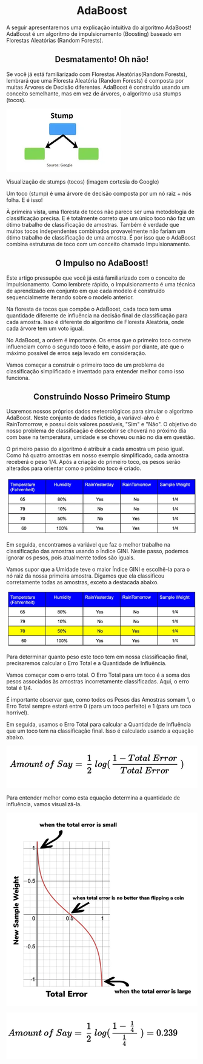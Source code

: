 <h1 align="center">AdaBoost</h1>
<p>A seguir apresentaremos uma explicação intuitiva do algoritmo AdaBoost! AdaBoost é um algoritmo de impulsionamento (Boosting) baseado em Florestas Aleatórias (Random Forests).</p>
<h2 align="center">Desmatamento! Oh não!</h2>
<p>Se você já está familiarizado com Florestas Aleatórias(Random Forests), lembrará que uma Floresta Aleatória (Random Forests) é composta por muitas Árvores de Decisão diferentes. AdaBoost é construído usando um conceito semelhante, mas em vez de árvores, o algoritmo usa stumps (tocos).</p>
<img src="stumps.webp">
<p>Visualização de stumps (tocos) (imagem cortesia do Google)</p>
<p>Um toco (stump) é uma árvore de decisão composta por um nó raiz + nós folha. E é isso!</p>
<p>À primeira vista, uma floresta de tocos não parece ser uma metodologia de classificação precisa. E é totalmente correto que um único toco não faz um ótimo trabalho de classificação de amostras. Também é verdade que muitos tocos independentes combinados provavelmente não fariam um ótimo trabalho de classificação de uma amostra. É por isso que o AdaBoost combina estruturas de toco com um conceito chamado Impulsionamento.</p>
<h2 align="center">O Impulso no AdaBoost!</h2>
<p>Este artigo pressupõe que você já está familiarizado com o conceito de Impulsionamento. Como lembrete rápido, o Impulsionamento é uma técnica de aprendizado em conjunto em que cada modelo é construído sequencialmente iterando sobre o modelo anterior.</p>
<p>Na floresta de tocos que compõe o AdaBoost, cada toco tem uma quantidade diferente de influência na decisão final de classificação para cada amostra. Isso é diferente do algoritmo de Floresta Aleatória, onde cada árvore tem um voto igual.</p>
<p>No AdaBoost, a ordem é importante. Os erros que o primeiro toco comete influenciam como o segundo toco é feito, e assim por diante, até que o máximo possível de erros seja levado em consideração.</p>
<p>Vamos começar a construir o primeiro toco de um problema de classificação simplificado e inventado para entender melhor como isso funciona.</p>
<h2 align="center">Construindo Nosso Primeiro Stump</h2>
<p>Usaremos nossos próprios dados meteorológicos para simular o algoritmo AdaBoost. Neste conjunto de dados fictício, a variável-alvo é RainTomorrow, e possui dois valores possíveis, "Sim" e "Não". O objetivo do nosso problema de classificação é descobrir se choverá no próximo dia com base na temperatura, umidade e se choveu ou não no dia em questão.</p>
<p>O primeiro passo do algoritmo é atribuir a cada amostra um peso igual. Como há quatro amostras em nosso exemplo simplificado, cada amostra receberá o peso 1/4. Após a criação do primeiro toco, os pesos serão alterados para orientar como o próximo toco é criado.</p>
<img src="table-01.webp">
<p>Em seguida, encontramos a variável que faz o melhor trabalho na classificação das amostras usando o Índice GINI. Neste passo, podemos ignorar os pesos, pois atualmente todos são iguais.</p>
<p>Vamos supor que a Umidade teve o maior Índice GINI e escolhê-la para o nó raiz da nossa primeira amostra. Digamos que ela classificou corretamente todas as amostras, exceto a destacada abaixo.</p>
<img src="table-02.webp">
<p>Para determinar quanto peso este toco tem em nossa classificação final, precisaremos calcular o Erro Total e a Quantidade de Influência.</p>
<p>Vamos começar com o erro total. O Erro Total para um toco é a soma dos pesos associados às amostras incorretamente classificadas. Aqui, o erro total é 1/4.</p>
<p>É importante observar que, como todos os Pesos das Amostras somam 1, o Erro Total sempre estará entre 0 (para um toco perfeito) e 1 (para um toco horrível).</p>
<p>Em seguida, usamos o Erro Total para calcular a Quantidade de Influência que um toco tem na classificação final. Isso é calculado usando a equação abaixo.</p>
<img src="formula-01.webp">
<p>Para entender melhor como esta equação determina a quantidade de influência, vamos visualizá-la.</p>
<img src="grafico-01.webp">
<p></p>
<p></p>
<p></p>
<img src="formula-02.webp">
